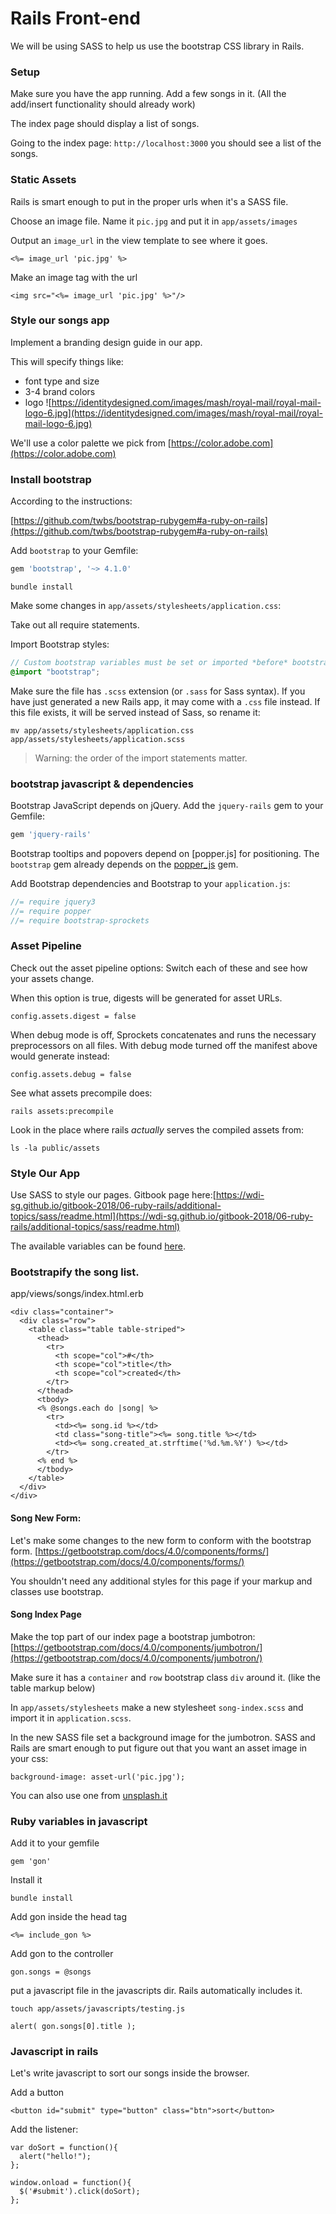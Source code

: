 # Rails Front-end
We will be using SASS to help us use the bootstrap CSS library in Rails.

### Setup

Make sure you have the app running. Add a few songs in it. (All the add/insert functionality should already work)

The index page should display a list of songs.

Going to the index page: `http://localhost:3000` you should see a list of the songs.

### Static Assets
Rails is smart enough to put in the proper urls when it's a SASS file.

Choose an image file. Name it `pic.jpg` and put it in `app/assets/images`

Output an `image_url` in the view template to see where it goes.
```
<%= image_url 'pic.jpg' %>
```

Make an image tag with the url
```
<img src="<%= image_url 'pic.jpg' %>"/>
```

### Style our songs app

Implement a branding design guide in our app.

This will specify things like:
 - font type and size
 - 3-4 brand colors
 - logo
![https://identitydesigned.com/images/mash/royal-mail/royal-mail-logo-6.jpg](https://identitydesigned.com/images/mash/royal-mail/royal-mail-logo-6.jpg)

We'll use a color palette we pick from [https://color.adobe.com](https://color.adobe.com)

### Install bootstrap
According to the instructions:

[https://github.com/twbs/bootstrap-rubygem#a-ruby-on-rails](https://github.com/twbs/bootstrap-rubygem#a-ruby-on-rails)


Add `bootstrap` to your Gemfile:

```ruby
gem 'bootstrap', '~> 4.1.0'
```

```
bundle install
```

Make some changes in `app/assets/stylesheets/application.css`:

Take out all require statements.

Import Bootstrap styles:

```scss
// Custom bootstrap variables must be set or imported *before* bootstrap.
@import "bootstrap";
```

Make sure the file has `.scss` extension (or `.sass` for Sass syntax). If you have just generated a new Rails app,
it may come with a `.css` file instead. If this file exists, it will be served instead of Sass, so rename it:

```console
mv app/assets/stylesheets/application.css app/assets/stylesheets/application.scss
```

> Warning: the order of the import statements matter.

### bootstrap javascript & dependencies

Bootstrap JavaScript depends on jQuery.
Add the `jquery-rails` gem to your Gemfile:

```ruby
gem 'jquery-rails'
```

Bootstrap tooltips and popovers depend on [popper.js] for positioning.
The `bootstrap` gem already depends on the
[popper_js](https://github.com/glebm/popper_js-rubygem) gem.

Add Bootstrap dependencies and Bootstrap to your `application.js`:

```js
//= require jquery3
//= require popper
//= require bootstrap-sprockets
```

### Asset Pipeline

Check out the asset pipeline options:
Switch each of these and see how your assets change.

When this option is true, digests will be generated for asset URLs.
```
config.assets.digest = false
```

When debug mode is off, Sprockets concatenates and runs the necessary preprocessors on all files. With debug mode turned off the manifest above would generate instead:
```
config.assets.debug = false
```

See what assets precompile does:
```
rails assets:precompile
```

Look in the place where rails *actually* serves the compiled assets from:
```
ls -la public/assets
```


### Style Our App
Use SASS to style our pages. Gitbook page here:[https://wdi-sg.github.io/gitbook-2018/06-ruby-rails/additional-topics/sass/readme.html](https://wdi-sg.github.io/gitbook-2018/06-ruby-rails/additional-topics/sass/readme.html)

The available variables can be found [here](assets/stylesheets/bootstrap/_variables.scss).

### Bootstrapify the song list.

app/views/songs/index.html.erb
```
<div class="container">
  <div class="row">
    <table class="table table-striped">
      <thead>
        <tr>
          <th scope="col">#</th>
          <th scope="col">title</th>
          <th scope="col">created</th>
        </tr>
      </thead>
      <tbody>
      <% @songs.each do |song| %>
        <tr>
          <td><%= song.id %></td>
          <td class="song-title"><%= song.title %></td>
          <td><%= song.created_at.strftime('%d.%m.%Y') %></td>
        </tr>
      <% end %>
      </tbody>
    </table>
  </div>
</div>
```

#### Song New Form:
Let's make some changes to the new form to conform with the bootstrap form. [https://getbootstrap.com/docs/4.0/components/forms/](https://getbootstrap.com/docs/4.0/components/forms/)

You shouldn't need any additional styles for this page if your markup and classes use bootstrap.

#### Song Index Page
Make the top part of our index page a bootstrap jumbotron: [https://getbootstrap.com/docs/4.0/components/jumbotron/](https://getbootstrap.com/docs/4.0/components/jumbotron/)

Make sure it has a `container` and `row` bootstrap class `div` around it. (like the table markup below)

In `app/assets/stylesheets` make a new stylesheet `song-index.scss` and import it in `application.scss`.

In the new SASS file set a background image for the jumbotron. SASS and Rails are smart enough to put figure out that you want an asset image in your css:
```
background-image: asset-url('pic.jpg');
```

You can also use one from [unsplash.it](https://unsplash.it)

### Ruby variables in javascript
Add it to your gemfile
```
gem 'gon'
```

Install it
```
bundle install
```

Add gon inside the head tag
```
<%= include_gon %>
```

Add gon to the controller
```
gon.songs = @songs
```

put a javascript file in the javascripts dir. Rails automatically includes it.
```
touch app/assets/javascripts/testing.js
```


```
alert( gon.songs[0].title );
```

### Javascript in rails

Let's write javascript to sort our songs inside the browser.

Add a button
```
<button id="submit" type="button" class="btn">sort</button>
```

Add the listener:
```
var doSort = function(){
  alert("hello!");
};

window.onload = function(){
  $('#submit').click(doSort);
};
```
